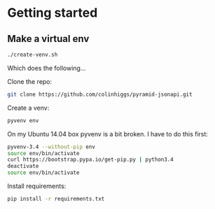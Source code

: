 # Getting started

## Make a virtual env

```bash
./create-venv.sh
```

Which does the following...

Clone the repo:
```bash
git clone https://github.com/colinhiggs/pyramid-jsonapi.git
```

Create a venv:
```bash
pyvenv env
```

On my Ubuntu 14.04 box pyvenv is a bit broken. I have to do this first:
```bash
pyvenv-3.4 --without-pip env
source env/bin/activate
curl https://bootstrap.pypa.io/get-pip.py | python3.4
deactivate
source env/bin/activate
```

Install requirements:
```bash
pip install -r requirements.txt
```
